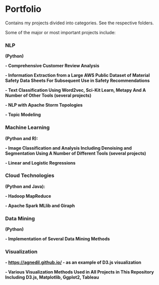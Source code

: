# Portfolio

Contains my projects divided into categories. See the respective folders.

Some of the major or most important projects include:

### NLP
**(Python)**

**- Comprehensive Customer Review Analysis**

**- Information Extraction from a Large AWS Public Dataset of Material Safety Data Sheets For Subsequent Use in Safety Recommendations**

**- Text Classification Using Word2vec, Sci-Kit Learn, Metapy And A Number of Other Tools (several projects)**

**- NLP with Apache Storm Topologies**

**- Topic Modeling**

### Machine Learning
**(Python and R):**

**- Image Classification and Analysis Including Denoising and Segmentation Using A Number of Different Tools (several projects)**

**- Linear and Logistic Regressions**

### Cloud Technologies
**(Python and Java):**

**- Hadoop MapReduce**

**- Apache Spark MLlib and Giraph**

### Data Mining
**(Python)**

**- Implementation of Several Data Mining Methods**

### Visualization
**- https://agnedil.github.io/ - as an example of D3.js visualization**

**- Various Visualization Methods Used in All Projects in This Repository Including D3.js, Matplotlib, Ggplot2, Tableau** 
